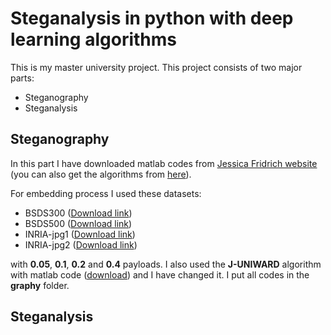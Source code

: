 # Steganalysis in python with deep learning algorithms
This is my master university project.
This project consists of two major parts:
+ Steganography
+ Steganalysis
## Steganography
In this part I have downloaded matlab codes from [Jessica Fridrich website](http://www.ws.binghamton.edu/fridrich/) (you can also get the algorithms from [here](http://dde.binghamton.edu/download/stego_algorithms/)).

For embedding process I used these datasets:
+ BSDS300 ([Download link](https://www2.eecs.berkeley.edu/Research/Projects/CS/vision/bsds/BSDS300-images.tgz))
+ BSDS500 ([Download link](http://www.eecs.berkeley.edu/Research/Projects/CS/vision/grouping/BSR/BSR_bsds500.tgz))
+ INRIA-jpg1 ([Download link](ftp://ftp.inrialpes.fr/pub/lear/douze/data/jpg1.tar.gz))
+ INRIA-jpg2 ([Download link](ftp://ftp.inrialpes.fr/pub/lear/douze/data/jpg2.tar.gz))

with **0.05**, **0.1**, **0.2** and **0.4** payloads. I also used the **J-UNIWARD** algorithm with matlab code ([download](http://dde.binghamton.edu/download/stego_algorithms/download/J-UNIWARD_matlab_v11.zip])) and I have changed it. I put all codes in the **graphy** folder.

## Steganalysis
